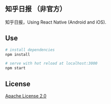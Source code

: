 ## 知乎日报 （非官方）
知乎日报，Using React Native (Android and iOS).

## Use

``` bash
# install dependencies
npm install

# serve with hot reload at localhost:3000
npm start
```

## License
[Apache License 2.0](LICENSE)